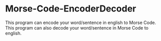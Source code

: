 # Morse-Code-EncoderDecoder

This program can encode your word/sentence in english to Morse Code.
This program can also decode your word/sentence in Morse Code to english.
